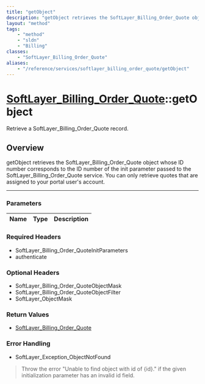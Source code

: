 ```yaml
---
title: "getObject"
description: "getObject retrieves the SoftLayer_Billing_Order_Quote object whose ID number corresponds to the ID number of the init pa... "
layout: "method"
tags:
    - "method"
    - "sldn"
    - "Billing"
classes:
    - "SoftLayer_Billing_Order_Quote"
aliases:
    - "/reference/services/softlayer_billing_order_quote/getObject"
---
```

# [SoftLayer_Billing_Order_Quote](/reference/services/SoftLayer_Billing_Order_Quote)::getObject

Retrieve a SoftLayer_Billing_Order_Quote record.


## Overview 
getObject retrieves the SoftLayer_Billing_Order_Quote object whose ID number corresponds to the ID number of the init parameter passed to the SoftLayer_Billing_Order_Quote service. You can only retrieve quotes that are assigned to your portal user's account. 

-----

### Parameters 
|Name | Type | Description |
| --- | --- | --- |


### Required Headers
* SoftLayer_Billing_Order_QuoteInitParameters
* authenticate


### Optional Headers
* SoftLayer_Billing_Order_QuoteObjectMask
* SoftLayer_Billing_Order_QuoteObjectFilter
* SoftLayer_ObjectMask

### Return Values
* <a href='/reference/datatypes/SoftLayer_Billing_Order_Quote'>SoftLayer_Billing_Order_Quote </a>



### Error Handling

* SoftLayer_Exception_ObjectNotFound 

> Throw the error "Unable to find object with id of {id}." if the given initialization parameter has an invalid id field. 



